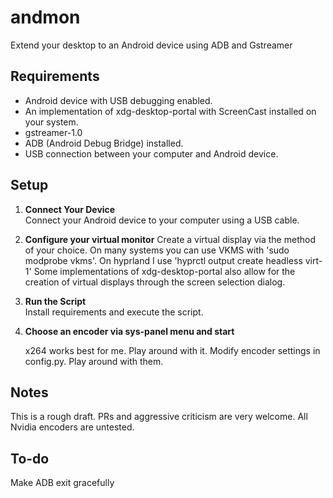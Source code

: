 # andmon

Extend your desktop to an Android device using ADB and Gstreamer

## Requirements

- Android device with USB debugging enabled.
- An implementation of xdg-desktop-portal with ScreenCast installed on your system.
- gstreamer-1.0
- ADB (Android Debug Bridge) installed.
- USB connection between your computer and Android device.

## Setup

1. **Connect Your Device**  
   Connect your Android device to your computer using a USB cable.

2. **Configure your virtual monitor**
   Create a virtual display via the method of your choice. On many systems you can use VKMS with 'sudo modprobe vkms'. On hyprland I use 'hyprctl output create headless virt-1'
   Some implementations of xdg-desktop-portal also allow for the creation of virtual displays through the screen selection dialog.

3. **Run the Script**  
   Install requirements and execute the script.
   
5. **Choose an encoder via sys-panel menu and start**  
   
   x264 works best for me. Play around with it. Modify encoder settings in config.py. Play around with them.

   
## Notes
This is a rough draft. PRs and aggressive criticism are very welcome. All Nvidia encoders are untested.

## To-do
Make ADB exit gracefully
